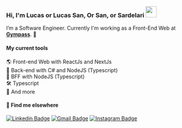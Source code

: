 ### Hi, I'm Lucas or Lucas San, Or San, or Sardelari <img src="https://media.giphy.com/media/hvRJCLFzcasrR4ia7z/giphy.gif" width="30" >

<!--
**lucassardelari/lucassardelari** is a ✨ _special_ ✨ repository because its `README.md` (this file) appears on your GitHub profile.

Here are some ideas to get you started:

- 🔭 I’m currently working on ...
- 🌱 I’m currently learning ...
- 👯 I’m looking to collaborate on ...
- 🤔 I’m looking for help with ...
- 💬 Ask me about ...
- 📫 How to reach me: ...
- 😄 Pronouns: ...
- ⚡ Fun fact: ...
-->

I’m a Software Engineer. Currently I'm working as a Front-End Web at [**Gympass**](https://www.gympass.com/). 🚀

#### My current tools 
🌎 Front-end Web with ReactJs and NextJs  
📡 Back-end with C# and NodeJS (Typescript)  
🔗 BFF with NodeJS (Typescript)  
🛠️ Typescript  
🧰 And more

#### 💬 Find me elsewhere

[![Linkedin Badge](https://img.shields.io/badge/-Linkedin-blue?style=flat-square&logo=Linkedin&logoColor=white&link=https://br.linkedin.com/in/lucas-sardelari-a087825b)](https://br.linkedin.com/in/lucas-sardelari-a087825b) 
[![Gmail Badge](https://img.shields.io/badge/-lucas.sardelari@gmail.com-c14438?style=flat-square&logo=Gmail&logoColor=white&link=mailto:lucas.sardelari@gmail.com)](mailto:lucas.sardelari@gmail.com)
[![Instagram Badge](https://img.shields.io/badge/-Instagram-purple?style=flat-square&logo=Instagram&logoColor=white&link=https://www.linkedin.com/in/lucassardelari/)](https://www.instagram.com/lucassardelari/)

